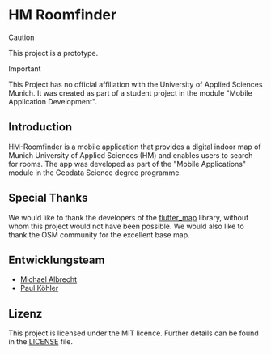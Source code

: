 # HM Roomfinder

> [!CAUTION]
> This project is a prototype.

> [!IMPORTANT]
> This Project has no official affiliation with the University of Applied Sciences Munich. It was created as part of a student project in the module "Mobile Application Development".

## Introduction

HM-Roomfinder is a mobile application that provides a digital indoor map of Munich University of Applied Sciences (HM) and enables users to search for rooms.
The app was developed as part of the "Mobile Applications" module in the Geodata Science degree programme.

## Special Thanks

We would like to thank the developers of the [flutter_map](https://github.com/fleaflet/flutter_map) library, without whom this project would not have been possible.
We would also like to thank the OSM community for the excellent base map.

## Entwicklungsteam

- [Michael Albrecht](https://github.com/michael11albrecht)
- [Paul Köhler](https://github.com/paulkoehlerdev)

## Lizenz

This project is licensed under the MIT licence. Further details can be found in the [LICENSE](LICENSE) file.